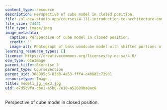 ```yaml
---
content_type: resource
description: Perspective of cube model in closed position.
file: /ol-ocw-studio-app/courses/4-111-introduction-to-architecture-environmental-design-spring-2014/e7d5c9facbe1a5b07e10a52699ba8ac6_model1_jgj_ex3.jpg
file_size: 74441
file_type: image/jpeg
image_metadata:
  caption: Perspective of cube model in closed position.
  credit: ''
  image-alt: Photograph of bass woodcube model with shifted portions of the cube.
learning_resource_types: []
license: https://creativecommons.org/licenses/by-nc-sa/4.0/
ocw_type: OCWImage
parent_title: Exercise 3
parent_type: CourseSection
parent_uid: 306905c6-83d8-4a53-fff4-c4b8d2c72901
resourcetype: Image
title: model1_jgj_ex3.jpg
uid: e7d5c9fa-cbe1-a5b0-7e10-a52699ba8ac6
---
```

Perspective of cube model in closed position.